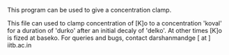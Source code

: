 This program can be used to give a concentration clamp.


This file can used to clamp concentration of [K]o to a concentration 'koval' for a duration of 'durko' after an initial decaly of 'delko'.
At other times [K]o is fized at baseko. For queries and bugs, contact darshanmandge [ at ] iitb.ac.in
